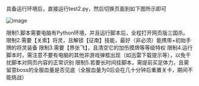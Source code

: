 
具备运行环境后，直接运行test2.py，然后切换页面到如下图所示即可

![image](https://github.com/user-attachments/assets/2d77c2c6-bc81-4de3-a7f1-4d0d773641f9)


限制1.脚本需要电脑有Python环境，并且运行脚本后，全程打开网页版三国杀。
限制2.需要【关索】将灵，且解锁【征南】技能，最好（非必须）能携带+初始手牌的将灵装备
限制3.需要【界张飞】，且清空它的加伤摸牌等等级特权
限制4.运行脚本时，需注意不要有电脑的其他非游戏弹框出现（如迅雷下载提示等），以免干扰脚本对网页内容的正常识别
限制5.若要长时间挂脚本，需提前买足体力，且需留意boss的全服血量是否见底（全服血量为0后会在几十分钟后重置关卡，期间不能挑战）
